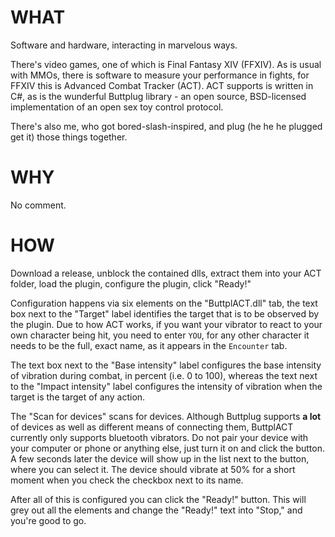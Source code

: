 # WHAT

Software and hardware, interacting in marvelous ways.

There's video games, one of which is Final Fantasy XIV (FFXIV). As is usual with MMOs, there is software to measure your performance in fights, for FFXIV this is Advanced Combat Tracker (ACT). ACT supports is written in C#, as is the wunderful Buttplug library - an open source, BSD-licensed implementation of an open sex toy control protocol.

There's also me, who got bored-slash-inspired, and plug (he he he plugged get it) those things together.

# WHY

No comment.

# HOW

Download a release, unblock the contained dlls, extract them into your ACT folder, load the plugin, configure the plugin, click "Ready!"

Configuration happens via six elements on the "ButtplACT.dll" tab, the text box next to the "Target" label identifies the target that is to be observed by the plugin. Due to how ACT works, if you want your vibrator to react to your own character being hit, you need to enter `YOU`, for any other character it needs to be the full, exact name, as it appears in the `Encounter` tab.

The text box next to the "Base intensity" label configures the base intensity of vibration during combat, in percent (i.e. 0 to 100), whereas the text next to the "Impact intensity" label configures the intensity of vibration when the target is the target of any action. 

The "Scan for devices" scans for devices. Although Buttplug supports **a lot** of devices as well as different means of connecting them, ButtplACT currently only supports bluetooth vibrators. Do not pair your device with your computer or phone or anything else, just turn it on and click the button. A few seconds later the device will show up in the list next to the button, where you can select it. The device should vibrate at 50% for a short moment when you check the checkbox next to its name.

After all of this is configured you can click the "Ready!" button. This will grey out all the elements and change the "Ready!" text into "Stop," and you're good to go.
